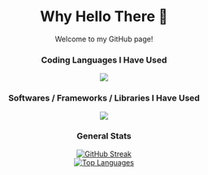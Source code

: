 <div align="center">
  <h1>Why Hello There 👋</h1>
  <p>Welcome to my GitHub page!</p>
  
  <h3>Coding Languages I Have Used</h3>
  <a href="https://skillicons.dev"><img src="https://skillicons.dev/icons?i=cpp,py,html,css,js,ts,lua,latex" /></a>
  
  <h3>Softwares / Frameworks / Libraries I Have Used</h3>
  <a href="https://skillicons.dev"><img src="https://skillicons.dev/icons?i=cmake,git,github,blender,bun,nextjs,robloxstudio,tailwind,vscode,django,bootstrap,arduino" /></a>
  
  <h3>General Stats</h3>
  <a href="https://git.io/streak-stats"><img src="https://github-readme-streak-stats.herokuapp.com?user=vkeshav300&theme=github-dark-blue&hide_border=true" alt="GitHub Streak" /></a>
  <br />
  <a href="https://github-readme-stats.vercel.app"><img src="https://github-readme-stats.vercel.app/api/top-langs/?username=vkeshav300&theme=github_dark&layout=compact&hide_border=true" alt="Top Languages" /></a>
</div>
